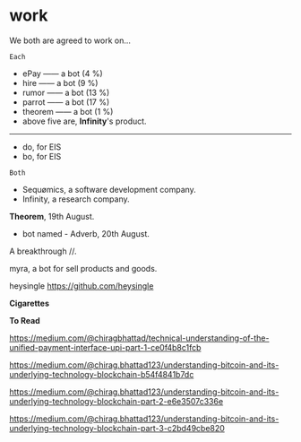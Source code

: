 # work
We both are agreed to work on... 

`Each`
- ePay —— a bot (4 %) 
- hire —— a bot (9 %) 
- rumor —— a bot (13 %) 
- parrot —— a bot (17 %) 
- theorem —— a bot (1 %) 
- above five are, **Infinity**'s product.
- - - - - - - - - 
- do, for EIS
- bo, for EIS

`Both`
- Sequømics, a software development company. 
- Infinity, a research company.

**Theorem**, 19th August.
 - bot named - Adverb, 20th August.

A breakthrough //. 

myra, a bot for sell products and goods.

heysingle
https://github.com/heysingle

**Cigarettes**

**To Read**

https://medium.com/@chiragbhattad/technical-understanding-of-the-unified-payment-interface-upi-part-1-ce0f4b8c1fcb

https://medium.com/@chirag.bhattad123/understanding-bitcoin-and-its-underlying-technology-blockchain-b54f4841b7dc

https://medium.com/@chirag.bhattad123/understanding-bitcoin-and-its-underlying-technology-blockchain-part-2-e6e3507c336e

https://medium.com/@chirag.bhattad123/understanding-bitcoin-and-its-underlying-technology-blockchain-part-3-c2bd49cbe820

